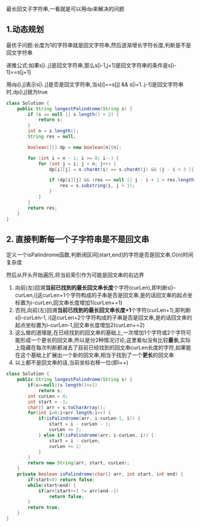 最长回文子字符串,一看就是可以用dp来解决的问题


## 1.动态规划


最优子问题:长度为1的字符串就是回文字符串,然后逐渐增长字符长度,判断是不是回文字符串

递推公式:如果s[i..j]是回文字符串,那么s[i-1,j+1]是回文字符串的条件是s[i-1]==s[j+1]

用dp[i,j]表示s[i..j]是否是回文字符串,当s[i]==s[j] && s[i+1..j-1]是回文字符串时,dp[i,j]就为true


```java
class Solution {
    public String longestPalindrome(String s) {
        if (s == null || s.length() < 2) {
            return s;
        }
        int n = s.length();
        String res = null;

        boolean[][] dp = new boolean[n][n];

        for (int i = n - 1; i >= 0; i--) {
            for (int j = i; j < n; j++) {
                dp[i][j] = s.charAt(i) == s.charAt(j) && (j - i < 3 || dp[i + 1][j - 1]);

                if (dp[i][j] && (res == null || j - i + 1 > res.length())) {
                    res = s.substring(i, j + 1);
                }
            }
        }
        return res;
    }
}
```


## 2. 直接判断每一个子字符串是不是回文串

定义一个isPalindrome函数,判断闭区间[start,end]的字符是否是回文串,O(n)时间复杂度

然后从开头开始遍历,将当前索引作为可能是回文串的右边界
1. 向前(左)回溯**当前已找到的最长回文串长度**个字符(curLen),即判断s[i-curLen,i]这curLen+1个字符构成的子串是否是回文串,是的话回文串的起点坐标置为i-curLen,回文串长度增加1(curLen+=1)
2. 否则,向前(左)回溯**当前已找到的最长回文串长度+1**个字符(curLen+1),即判断s[i-curLen-1, i]这curLen+2个字符构成的子串是否是回文串,是的话回文串的起点坐标置为i-curLen-1,回文串长度增加2(curLen+=2)
3. 这么做的道理是,在已经找到的回文串的基础上,一次增加1个字符或2个字符可能形成一个更长的回文串,所以是分2种情况讨论,这里看似没有比较**最长**,实际上隐藏在每次判断都减去了目前已经找到的回文串curLen长度的字符,如果能在这个基础上扩展出一个新的回文串,相当于找到了一个**更长**的回文串
4. 以上都不是回文串的话,当前坐标右移一位(即i++)


```java
class Solution {
    public String longestPalindrome(String s) {
        if(s==null||s.length()<=1)
            return s;
        int curLen = 0;
        int start = -1;
        char[] arr = s.toCharArray();
        for(int i=0;i<arr.length;i++) {
            if(isPalindrome(arr, i-curLen-1, i)) {
                start = i - curLen - 1;
                curLen += 2;
            } else if(isPalindrome(arr, i-curLen, i)) {
                start = i - curLen;
                curLen += 1;
            }
        }
        return new String(arr, start, curLen);
    }
    private boolean isPalindrome(char[] arr, int start, int end) {
        if(start<0) return false;
        while(start<end) {
            if(arr[start++] != arr[end--])
                return false;
        }
        return true;
    }
}
